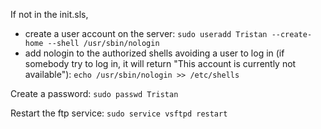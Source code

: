 If not in the init.sls,
* create a user account on the server:
`sudo useradd Tristan --create-home --shell /usr/sbin/nologin`
* add nologin to the authorized shells avoiding a user to log in (if somebody try to log in, it will return "This account is currently not available"):
`echo /usr/sbin/nologin >> /etc/shells`

Create a password:
`sudo passwd Tristan`

Restart the ftp service:
`sudo service vsftpd restart`
